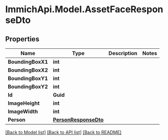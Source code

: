# ImmichApi.Model.AssetFaceResponseDto

## Properties

Name | Type | Description | Notes
------------ | ------------- | ------------- | -------------
**BoundingBoxX1** | **int** |  | 
**BoundingBoxX2** | **int** |  | 
**BoundingBoxY1** | **int** |  | 
**BoundingBoxY2** | **int** |  | 
**Id** | **Guid** |  | 
**ImageHeight** | **int** |  | 
**ImageWidth** | **int** |  | 
**Person** | [**PersonResponseDto**](PersonResponseDto.md) |  | 

[[Back to Model list]](../README.md#documentation-for-models) [[Back to API list]](../README.md#documentation-for-api-endpoints) [[Back to README]](../README.md)


